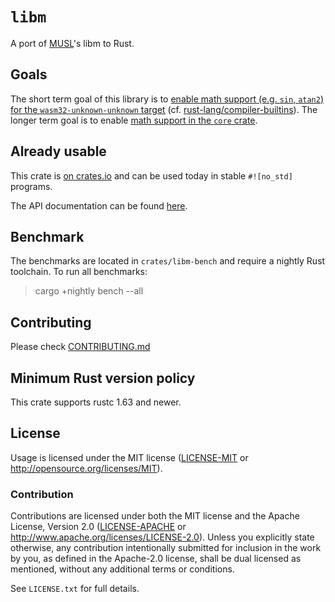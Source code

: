 # `libm`

A port of [MUSL]'s libm to Rust.

[MUSL]: https://musl.libc.org/

## Goals

The short term goal of this library is to [enable math support (e.g. `sin`, `atan2`) for the
`wasm32-unknown-unknown` target][wasm] (cf. [rust-lang/compiler-builtins][pr]). The longer
term goal is to enable [math support in the `core` crate][core].

[wasm]: https://github.com/rust-lang/libm/milestone/1
[pr]: https://github.com/rust-lang/compiler-builtins/pull/248
[core]: https://github.com/rust-lang/libm/milestone/2

## Already usable

This crate is [on crates.io] and can be used today in stable `#![no_std]` programs.

The API documentation can be found [here](https://docs.rs/libm).

[on crates.io]: https://crates.io/crates/libm

## Benchmark
[benchmark]: #benchmark

The benchmarks are located in `crates/libm-bench` and require a nightly Rust toolchain.
To run all benchmarks:

> cargo +nightly bench --all

## Contributing

Please check [CONTRIBUTING.md](CONTRIBUTING.md)

## Minimum Rust version policy

This crate supports rustc 1.63 and newer.

## License

Usage is licensed under the MIT license ([LICENSE-MIT](LICENSE-MIT) or
http://opensource.org/licenses/MIT).


### Contribution

Contributions are licensed under both the MIT license and the Apache License,
Version 2.0 ([LICENSE-APACHE](LICENSE-APACHE) or
http://www.apache.org/licenses/LICENSE-2.0). Unless you explicitly state
otherwise, any contribution intentionally submitted for inclusion in the work
by you, as defined in the Apache-2.0 license, shall be dual licensed as
mentioned, without any additional terms or conditions.

See `LICENSE.txt` for full details.
